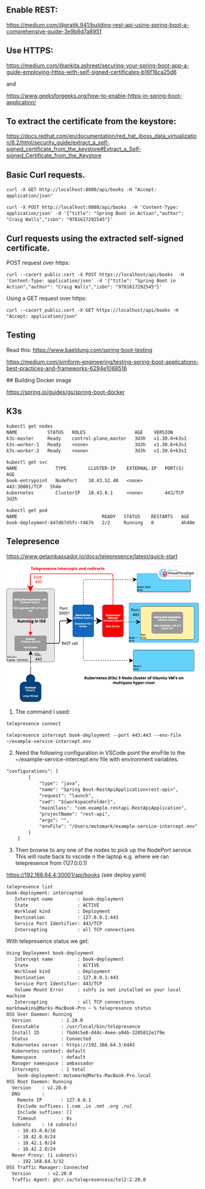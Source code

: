 ## Enable REST:
https://medium.com/@pratik.941/building-rest-api-using-spring-boot-a-comprehensive-guide-3e9b6d7a8951

## Use HTTPS:
https://medium.com/@ankita.ashreet/securing-your-spring-boot-app-a-guide-employing-https-with-self-signed-certificates-b16f16ca25d6

and

https://www.geeksforgeeks.org/how-to-enable-https-in-spring-boot-application/

## To extract the certificate from the keystore:
https://docs.redhat.com/en/documentation/red_hat_jboss_data_virtualization/6.2/html/security_guide/extract_a_self-signed_certificate_from_the_keystore#Extract_a_Self-signed_Certificate_from_the_Keystore


## Basic Curl requests.
```
curl -X GET http://localhost:8080/api/books -H "Accept: application/json"
```

```
curl -X POST http://localhost:8080/api/books  -H 'Content-Type: application/json' -d '{"title": "Spring Boot in Action","author": "Craig Walls","isbn": "9781617292545"}'
```

## Curl requests using the extracted self-signed certificate.

POST request over https:
```
curl --cacert public.cert -X POST https://localhost/api/books  -H  'Content-Type: application/json' -d '{"title": "Spring Boot in Action","author": "Craig Walls","isbn": "9781617292545"}'
```
Using a GET request over https:
```
curl --cacert public.cert -X GET https://localhost/api/books -H "Accept: application/json"
```

## Testing

Read this:
https://www.baeldung.com/spring-boot-testing


https://medium.com/simform-engineering/testing-spring-boot-applications-best-practices-and-frameworks-6294e1068516


## Building Docker image

https://spring.io/guides/gs/spring-boot-docker


## K3s

```
kubectl get nodes
NAME           STATUS   ROLES                  AGE    VERSION
k3s-master     Ready    control-plane,master   3d3h   v1.30.6+k3s1
k3s-worker-1   Ready    <none>                 3d3h   v1.30.6+k3s1
k3s-worker-2   Ready    <none>                 3d3h   v1.30.6+k3s1
```
```
kubectl get svc                                                                                     
NAME              TYPE        CLUSTER-IP    EXTERNAL-IP   PORT(S)         AGE
book-entrypoint   NodePort    10.43.52.40   <none>        443:30001/TCP   5h4m
kubernetes        ClusterIP   10.43.0.1     <none>        443/TCP         3d2h
```
```
kubectl get pod
NAME                               READY   STATUS    RESTARTS   AGE
book-deployment-847d67d5fc-t467k   2/2     Running   0          4h48m
```            

## Telepresence

https://www.getambassador.io/docs/telepresence/latest/quick-start


![Telepresence Diagram](./telepresence.png)

1. The command I used:

```
telepresence connect
```

```
telepresence intercept book-deployment --port 443:443 --env-file ~/example-service-intercept.env
```

2. Need the following configuration in VSCode point the envFile to the ~/example-service-intercept.env file with environment variables.
```
"configurations": [
        {
            "type": "java",
            "name": "Spring Boot-RestApiApplication<rest-api>",
            "request": "launch",
            "cwd": "${workspaceFolder}",
            "mainClass": "com.example.restapi.RestApiApplication",
            "projectName": "rest-api",
            "args": "",
            "envFile": "/Users/motomark/example-service-intercept.env"
        }
    ]
```

3. Then browse to any one of the nodes to pick up the NodePort service. This will route back to vscode n the laptop e.g. where we ran telepresence from (127.0.0.1)

https://192.168.64.4:30001/api/books
(see deploy.yaml)

```
telepresence list
book-deployment: intercepted
   Intercept name         : book-deployment
   State                  : ACTIVE
   Workload kind          : Deployment
   Destination            : 127.0.0.1:443
   Service Port Identifier: 443/TCP
   Intercepting           : all TCP connections
```


With telepresence status we get: 

```
Using Deployment book-deployment
   Intercept name         : book-deployment
   State                  : ACTIVE
   Workload kind          : Deployment
   Destination            : 127.0.0.1:443
   Service Port Identifier: 443/TCP
   Volume Mount Error     : sshfs is not installed on your local machine
   Intercepting           : all TCP connections
markhawkins@Marks-MacBook-Pro ~ % telepresence status                                                                                 
OSS User Daemon: Running
  Version           : 2.20.0
  Executable        : /usr/local/bin/telepresence
  Install ID        : fbd4c5e0-d44c-4eee-a94b-3205812e1f9e
  Status            : Connected
  Kubernetes server : https://192.168.64.3:6443
  Kubernetes context: default
  Namespace         : default
  Manager namespace : ambassador
  Intercepts        : 1 total
    book-deployment: motomark@Marks-MacBook-Pro.local
OSS Root Daemon: Running
  Version    : v2.20.0
  DNS        : 
    Remote IP       : 127.0.0.1
    Exclude suffixes: [.com .io .net .org .ru]
    Include suffixes: []
    Timeout         : 8s
  Subnets    : (4 subnets)
    - 10.43.0.0/16
    - 10.42.0.0/24
    - 10.42.1.0/24
    - 10.42.2.0/24
  Never Proxy: (1 subnets)
    - 192.168.64.3/32
OSS Traffic Manager: Connected
  Version      : v2.20.0
  Traffic Agent: ghcr.io/telepresenceio/tel2:2.20.0
```






